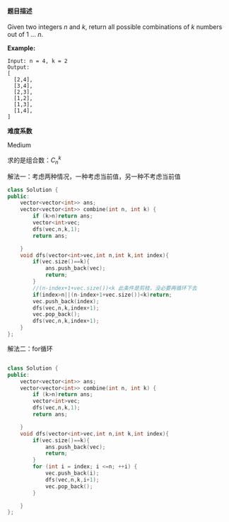 #### **题目描述**
Given two integers *n* and *k*, return all possible combinations of *k* numbers out of 1 ... *n*.

**Example:**

```
Input: n = 4, k = 2
Output:
[
  [2,4],
  [3,4],
  [2,3],
  [1,2],
  [1,3],
  [1,4],
]
```

**难度系数**  

Medium

求的是组合数：$C_n^k$

解法一：考虑两种情况，一种考虑当前值，另一种不考虑当前值

```c++
class Solution {
public:
    vector<vector<int>> ans;
    vector<vector<int>> combine(int n, int k) {
        if (k>n)return ans;
        vector<int>vec;
        dfs(vec,n,k,1);
        return ans;

    }
    void dfs(vector<int>vec,int n,int k,int index){
        if(vec.size()==k){
            ans.push_back(vec);
            return;
        }
        //(n-index+1+vec.size())<k 此条件是剪枝，没必要再循环下去
        if(index>n||(n-index+1+vec.size())<k)return;
        vec.push_back(index);
        dfs(vec,n,k,index+1);
        vec.pop_back();
        dfs(vec,n,k,index+1);
    }
};
```

解法二：for循环

```c++

class Solution {
public:
    vector<vector<int>> ans;
    vector<vector<int>> combine(int n, int k) {
        if (k>n)return ans;
        vector<int>vec;
        dfs(vec,n,k,1);
        return ans;

    }
    void dfs(vector<int>vec,int n,int k,int index){
        if(vec.size()==k){
            ans.push_back(vec);
            return;
        }
        for (int i = index; i <=n; ++i) {
            vec.push_back(i);
            dfs(vec,n,k,i+1);
            vec.pop_back();
        }

    }
};
```

